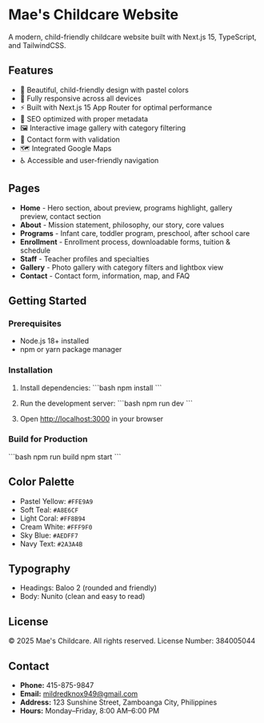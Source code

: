# Mae's Childcare Website

A modern, child-friendly childcare website built with Next.js 15, TypeScript, and TailwindCSS.

## Features

- 🎨 Beautiful, child-friendly design with pastel colors
- 📱 Fully responsive across all devices
- ⚡ Built with Next.js 15 App Router for optimal performance
- 🎯 SEO optimized with proper metadata
- 🖼️ Interactive image gallery with category filtering
- 📝 Contact form with validation
- 🗺️ Integrated Google Maps
- ♿ Accessible and user-friendly navigation

## Pages

- **Home** - Hero section, about preview, programs highlight, gallery preview, contact section
- **About** - Mission statement, philosophy, our story, core values
- **Programs** - Infant care, toddler program, preschool, after school care
- **Enrollment** - Enrollment process, downloadable forms, tuition & schedule
- **Staff** - Teacher profiles and specialties
- **Gallery** - Photo gallery with category filters and lightbox view
- **Contact** - Contact form, information, map, and FAQ

## Getting Started

### Prerequisites

- Node.js 18+ installed
- npm or yarn package manager

### Installation

1. Install dependencies:
\`\`\`bash
npm install
\`\`\`

2. Run the development server:
\`\`\`bash
npm run dev
\`\`\`

3. Open [http://localhost:3000](http://localhost:3000) in your browser

### Build for Production

\`\`\`bash
npm run build
npm start
\`\`\`

## Color Palette

- Pastel Yellow: `#FFE9A9`
- Soft Teal: `#A8E6CF`
- Light Coral: `#FF8B94`
- Cream White: `#FFF9F0`
- Sky Blue: `#AEDFF7`
- Navy Text: `#2A3A4B`

## Typography

- Headings: Baloo 2 (rounded and friendly)
- Body: Nunito (clean and easy to read)

## License

© 2025 Mae's Childcare. All rights reserved.
License Number: 384005044

## Contact

- **Phone:** 415-875-9847
- **Email:** mildredknox949@gmail.com
- **Address:** 123 Sunshine Street, Zamboanga City, Philippines
- **Hours:** Monday–Friday, 8:00 AM–6:00 PM